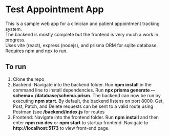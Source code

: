# Test Appointment App  

This is a sample web app for a clinician and patient appointment tracking system.  
The backend is mostly complete but the frontend is very much a work in progress.  
Uses vite (react), express (nodejs), and prisma ORM for sqlite database.  
Requires npm and npx to run.

## To run  
<ol>
  <li>Clone the repo</li>
  <li> Backend: Navigate into the backend folder.  Run <strong>npm install</strong> in the command line to install dependencies. Run <strong>npx prisma generate --schema=./database/schema.prism</strong>. The backend can now be run by executing <strong>npm start</strong>. By default, the backend listens on port 8000. Get, Post, Patch, and Delete requests can be sent to a valid route using Postman (see <strong>/backend/index.js</strong> for routes </li>
  <li> Frontend: Navigate into the frontend folder. Run <strong>npm install</strong> and then enter <strong>npm run dev</strong> or <strong>npm start</strong> to startup frontend. Navigate to <strong>http://localhost:5173</strong> to view front-end page.</li>
</ol>
